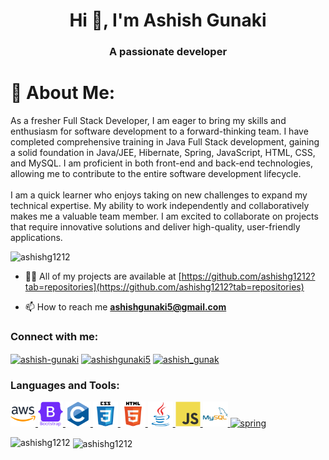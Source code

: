 <h1 align="center">Hi 👋, I'm Ashish Gunaki</h1>
<h3 align="center">A passionate developer</h3>

# 💫 About Me:
As a fresher Full Stack Developer, I am eager to bring my skills and enthusiasm for software development to a forward-thinking team. I have completed comprehensive training in Java Full Stack development, gaining a solid foundation in Java/JEE, Hibernate, Spring, JavaScript, HTML, CSS, and MySQL. I am proficient in both front-end and back-end technologies, allowing me to contribute to the entire software development lifecycle.<br><br>I am a quick learner who enjoys taking on new challenges to expand my technical expertise. My ability to work independently and collaboratively makes me a valuable team member. I am excited to collaborate on projects that require innovative solutions and deliver high-quality, user-friendly applications.

<p align="left"> <img src="https://komarev.com/ghpvc/?username=ashishg1212&label=Profile%20views&color=0e75b6&style=flat" alt="ashishg1212" /> </p>

- 👨‍💻 All of my projects are available at [https://github.com/ashishg1212?tab=repositories](https://github.com/ashishg1212?tab=repositories)

- 📫 How to reach me **ashishgunaki5@gmail.com**

<h3 align="left">Connect with me:</h3>
<p align="left">
<a href="https://linkedin.com/in/ashish-gunaki" target="blank"><img align="center" src="https://raw.githubusercontent.com/rahuldkjain/github-profile-readme-generator/master/src/images/icons/Social/linked-in-alt.svg" alt="ashish-gunaki" height="30" width="40" /></a>
<a href="https://www.hackerrank.com/ashishgunaki5" target="blank"><img align="center" src="https://raw.githubusercontent.com/rahuldkjain/github-profile-readme-generator/master/src/images/icons/Social/hackerrank.svg" alt="ashishgunaki5" height="30" width="40" /></a>
<a href="https://www.leetcode.com/ashish_gunak" target="blank"><img align="center" src="https://raw.githubusercontent.com/rahuldkjain/github-profile-readme-generator/master/src/images/icons/Social/leet-code.svg" alt="ashish_gunak" height="30" width="40" /></a>
</p>

<h3 align="left">Languages and Tools:</h3>
<p align="left"> <a href="https://aws.amazon.com" target="_blank" rel="noreferrer"> <img src="https://raw.githubusercontent.com/devicons/devicon/master/icons/amazonwebservices/amazonwebservices-original-wordmark.svg" alt="aws" width="40" height="40"/> </a> <a href="https://getbootstrap.com" target="_blank" rel="noreferrer"> <img src="https://raw.githubusercontent.com/devicons/devicon/master/icons/bootstrap/bootstrap-plain-wordmark.svg" alt="bootstrap" width="40" height="40"/> </a> <a href="https://www.cprogramming.com/" target="_blank" rel="noreferrer"> <img src="https://raw.githubusercontent.com/devicons/devicon/master/icons/c/c-original.svg" alt="c" width="40" height="40"/> </a> <a href="https://www.w3schools.com/css/" target="_blank" rel="noreferrer"> <img src="https://raw.githubusercontent.com/devicons/devicon/master/icons/css3/css3-original-wordmark.svg" alt="css3" width="40" height="40"/> </a> <a href="https://www.w3.org/html/" target="_blank" rel="noreferrer"> <img src="https://raw.githubusercontent.com/devicons/devicon/master/icons/html5/html5-original-wordmark.svg" alt="html5" width="40" height="40"/> </a> <a href="https://www.java.com" target="_blank" rel="noreferrer"> <img src="https://raw.githubusercontent.com/devicons/devicon/master/icons/java/java-original.svg" alt="java" width="40" height="40"/> </a> <a href="https://developer.mozilla.org/en-US/docs/Web/JavaScript" target="_blank" rel="noreferrer"> <img src="https://raw.githubusercontent.com/devicons/devicon/master/icons/javascript/javascript-original.svg" alt="javascript" width="40" height="40"/> </a> <a href="https://www.mysql.com/" target="_blank" rel="noreferrer"> <img src="https://raw.githubusercontent.com/devicons/devicon/master/icons/mysql/mysql-original-wordmark.svg" alt="mysql" width="40" height="40"/> </a> <a href="https://spring.io/" target="_blank" rel="noreferrer"> <img src="https://www.vectorlogo.zone/logos/springio/springio-icon.svg" alt="spring" width="40" height="40"/> </a> </p>

<p><img align="left" src="https://github-readme-stats.vercel.app/api/top-langs?username=ashishg1212&show_icons=true&locale=en&layout=compact" alt="ashishg1212" /></p>

<p>&nbsp;<img align="center" src="https://github-readme-stats.vercel.app/api?username=ashishg1212&show_icons=true&locale=en" alt="ashishg1212" /></p>

